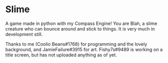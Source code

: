 # Slime

A game made in python with my Compass Engine!
You are Blah, a slime creature who can bounce around and stick to things.
It is very much in development still.

Thanks to me (Coolio Beans#1768) for programming and the lovely background, and JamieFailure#3915 for art.
Fishy7s#9489 is working on a title screen, but has not uploaded anything as of yet.
